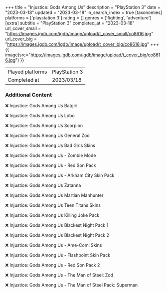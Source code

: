 +++
title = "Injustice: Gods Among Us"
description = "PlayStation 3"
date = "2023-03-18"
updated = "2023-03-18"
in_search_index = true
[taxonomies]
platforms = ['playstation 3']
rating = []
genres = ['fighting', 'adventure']
[extra]
subtitle = "PlayStation 3"
completed_at = "2023-03-18"
url_cover_small = "https://images.igdb.com/igdb/image/upload/t_cover_small/co8616.jpg"
url_cover_big = "https://images.igdb.com/igdb/image/upload/t_cover_big/co8616.jpg"
+++
{{ image(src="https://images.igdb.com/igdb/image/upload/t_cover_big/co8616.jpg") }}

|              |            |
| ------------ | ---------- |
| Played platforms    | PlayStation 3 |
| Completed at | 2023/03/18 |



### Additional Content


❌ Injustice: Gods Among Us Batgirl

❌ Injustice: Gods Among Us Lobo

❌ Injustice: Gods Among Us Scorpion

❌ Injustice: Gods Among Us General Zod

❌ Injustice: Gods Among Us Bad Girls Skins

❌ Injustice: Gods Among Us - Zombie Mode

❌ Injustice: Gods Among Us - Red Son Pack

❌ Injustice: Gods Among Us - Arkham City Skin Pack

❌ Injustice: Gods Among Us Zatanna

❌ Injustice: Gods Among Us Martian Manhunter

❌ Injustice: Gods Among Us Teen Titans Skins

❌ Injustice: Gods Among Us Killing Joke Pack

❌ Injustice: Gods Among Us Blackest Night Pack 1

❌ Injustice: Gods Among Us Blackest Night Pack 2

❌ Injustice: Gods Among Us - Ame-Comi Skins

❌ Injustice: Gods Among Us - Flashpoint Skin Pack

❌ Injustice: Gods Among Us - Red Son Pack 2

❌ Injustice: Gods Among Us - The Man of Steel: Zod

❌ Injustice: Gods Among Us - The Man of Steel Pack: Superman
